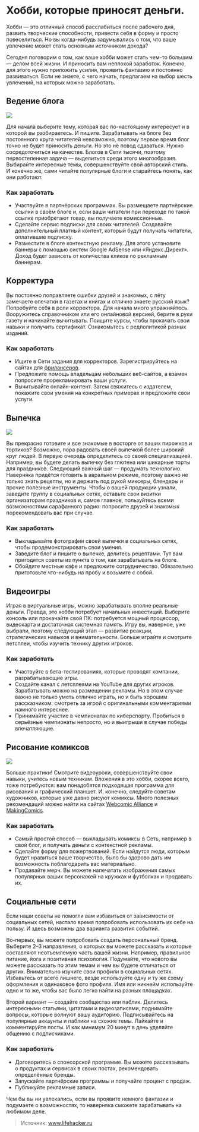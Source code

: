 # Хобби, которые приносят деньги.
Хобби — это отличный способ расслабиться после рабочего дня, развить творческие способности, привести себя в форму и просто повеселиться. Но вы когда-нибудь задумывались о том, что ваше увлечение может стать основным источником дохода?

Сегодня поговорим о том, как ваше хобби может стать чем-то большим — делом всей жизни. И приносить вам неплохой заработок. Конечно, для этого нужно приложить усилия, проявить фантазию и постоянно развиваться. Если не знаете, с чего начать, предлагаем на выбор шесть увлечений, на которых можно заработать.

## Ведение блога

![](/images/Houseworks/Comunication/hobby_cash_001.jpg)

Для начала выберите тему, которая вас по-настоящему интересует и в которой вы разбираетесь. И пишите. Зарабатывать на блоге без постоянного круга читателей невозможно, поэтому первое время блог точно не будет приносить деньги. Но это не повод сдаваться. Нужно сосредоточиться на качестве. Блогов в Сети тысячи, поэтому первостепенная задача — выделиться среди этого многообразия. Выбирайте интересные темы, совершенствуйте свой авторский стиль. И конечно же, сами читайте популярные блоги и старайтесь понять, как они работают.

### Как заработать

- Участвуйте в партнёрских программах. Вы размещаете партнёрские ссылки в своём блоге и, если ваши читатели при переходе по такой ссылке приобретают товар, вы получаете комиссионные.
- Сделайте сервис подписки для своих читателей. Создавайте дополнительный платный контент, который будут получать читатели, оплатившие подписку.
- Разместите в блоге контекстную рекламу. Для этого установите баннеры с помощью систем Google AdSense или «Яндекс.Директ». Доход будет зависеть от количества кликов по рекламным баннерам.

## Корректура

Вы постоянно поправляете ошибки друзей и знакомых, с лёту замечаете опечатки в газетах и книгах и отлично знаете русский язык? Попробуйте себя в роли корректора. Для начала много упражняйтесь. Вооружитесь справочником или его онлайновой версией, берите в руки газету и начинайте вычитывать. Поищите курсы, чтобы прокачать свои навыки и получить сертификат. Ознакомьтесь с редполитикой разных изданий.

### Как заработать

- Ищите в Сети задания для корректоров. Зарегистрируйтесь на сайтах для [фрилансеров](http://lifehacker.ru/2016/04/11/freelance-traps/).
- Предложите помощь владельцам небольших веб-сайтов, а взамен попросите прорекламировать ваши услуги.
- Вычитывайте онлайн-контент. Затем свяжитесь с издателем, покажите свои умения на конкретных примерах и предложите свои услуги.

## Выпечка

![](/images/Houseworks/Comunication/hobby_cash_001.jpg)

Вы прекрасно готовите и все знакомые в восторге от ваших пирожков и тортиков? Возможно, пора радовать своей выпечкой более широкий круг людей. В первую очередь определитесь со своей специализацией. Например, вы будете делать выпечку без глютена или шикарные торты для праздников. Следующий важный шаг — продумать технологию. Наверняка придётся готовить в авральном режиме, поэтому важно не только знать рецепты, но и держать под рукой миксеры, блендеры и прочие полезные инструменты. Чтобы о вашей продукции узнали, заведите группу в социальных сетях, оставьте свои визитки организаторам праздников и, самое главное, пользуйтесь всеми возможностями сарафанного радио: попросите друзей и знакомых порекомендовать вас при случае.

### Как заработать

- Выкладывайте фотографии своей выпечки в социальных сетях, чтобы продемонстрировать свои умения.
- Заведите блог и пишите о выпечке, делитесь рецептами. Тут вам пригодятся советы из пункта о том, как зарабатывать на блоге.
- Обойдите местные кафе и предложите сотрудничество. Обязательно приготовьте что-нибудь на пробу и возьмите с собой.

## Видеоигры

Играя в виртуальные игры, можно зарабатывать вполне реальные деньги. Правда, это хобби потребует начальных инвестиций. Выберите консоль или прокачайте свой ПК: потребуется мощный процессор, видеокарта и достаточная системная память. Игру вы, наверное, уже выбрали, поэтому следующий этап — развитие реакции, стратегических навыков и внимательности. Больше играйте и смотрите летсплеи, чтобы изучить технику других игроков.

### Как заработать

- Участвуйте в бета-тестированиях, которые проводят компании, разрабатывающие игры.
- Создайте канал с летсплеями на YouTube для других игроков. Зарабатывать можно на размещении рекламы. Но в этом случае важно не только уметь отлично играть, но и быть хорошим рассказчиком: смотреть за игрой с оригинальными комментариями намного интереснее.
- Принимайте участие в чемпионатах по киберспорту. Пробиться в серьёзные чемпионаты непросто, но и выигрыши в случае победы впечатляющие.

## Рисование комиксов

![](/images/Houseworks/Comunication/hobby_cash_001.jpg)

Больше практики! Смотрите видеоуроки, совершенствуйте свои навыки, учитесь новым техникам. Вложения в это хобби, скорее всего, тоже потребуются: вам понадобятся подходящая программа для рисования и графический планшет. И, конечно, следуйте советам художников, которые уже давно рисуют комиксы. Много полезных рекомендаций можно найти на сайтах [Webcomic Alliance](http://webcomicalliance.com/) и [MakingComics](http://www.makingcomics.com/).

### Как заработать

- Самый простой способ — выкладывать комиксы в Сеть, например в свой блог, и получать деньги с контекстной рекламы.
- Сделайте форму для пожертвований. Если найдутся люди, которым будет нравиться ваше творчество, было бы здорово дать им возможность поблагодарить вас материально.
- Продавайте мерч. Вы можете напечатать изображения самых популярных ваших персонажей на кружках и футболках и продавать их.

## Социальные сети

Если наши советы не помогли вам избавиться от зависимости от социальных сетей, настало время попробовать использовать их себе на пользу. И здесь возможны два варианта развития событий.

Во-первых, вы можете попробовать создать персональный бренд. Выберите 2–3 направления, о которых вы можете рассказать и которые составляют неотъемлемую часть вашей жизни. Например, правильное питание, йога и позитивная психология. Подумайте, что нового вы можете рассказать по этим темам и чем вы будете отличаться от других. Внимательно изучите свои профили в социальных сетях. Избавьтесь от всего лишнего, везде используйте одну и ту же схему оформления и одинаковое фото профиля. Имя или никнейм используйте одно и то же, чтобы вас было легко найти на разных площадках.

Второй вариант — создайте сообщество или паблик. Делитесь интересными статьями, цитатами и видеозаписями, поднимайте вопросы, которые волнуют вашу аудиторию. Подписывайтесь на популярные аккаунты и паблики на схожие темы. Лайкайте и комментируйте посты. И как минимум 20 минут в день уделяйте общению с подписчиками.

### Как заработать

- Договоритесь о спонсорской программе. Вы можете рассказывать о продуктах и сервисах в своих постах, рекомендовать определённые бренды.
- Запускайте партнёрские программы и получайте процент с продаж.
- Публикуйте рекламные записи.

Чем бы вы ни увлекались, если вы проявите немного фантазии и подумаете о возможностях, то наверняка сможете зарабатывать на любимом деле.

> Источник: www.lifehacker.ru
